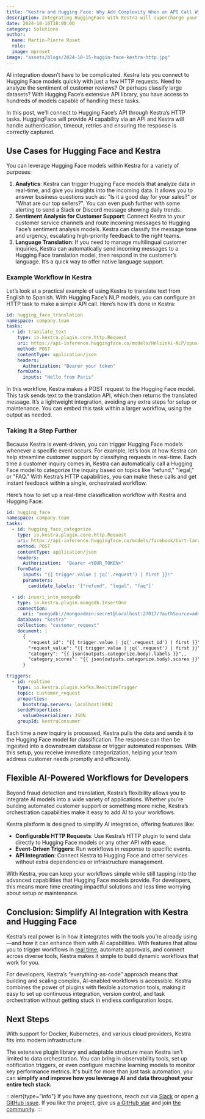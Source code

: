 ```yaml
---
title: "Kestra and Hugging Face: Why Add Complexity When an API Call Will Do?"
description: Integrating HuggingFace with Kestra will supercharge your workflows with AI-powered features. The HTTP task functionality allows you to tap directly into a powerful library of pre-trained models.
date: 2024-10-16T18:00:00
category: Solutions
author:
  name: Martin-Pierre Roset
  role:
  image: mproset
image: "assets/blogs/2024-10-15-huggin-face-kestra-http.jpg"
---
```


AI integration doesn’t have to be complicated. Kestra lets you connect to Hugging Face models quickly with just a few HTTP requests. Need to analyze the sentiment of customer reviews? Or perhaps classify large datasets? With Hugging Face’s extensive API library, you have access to hundreds of models capable of handling these tasks.

In this post, we'll connect to Hugging Face’s API through Kestra’s HTTP tasks. HuggingFace will provide AI capability via an API and Kestra will handle authentication, timeout, retries and ensuring the response is correctly captured.

## Use Cases for Hugging Face and Kestra

You can leverage Hugging Face models within Kestra for a variety of purposes:

1. **Analytics**: Kestra can trigger Hugging Face models that analyze data in real-time, and give you insights into the incoming data. It allows you to answer business questions such as: "Is it a good day for your sales?" or "What are our top sellers?". You can even push further with some alerting to send a Slack or Discord message showing daily trends.
2. **Sentiment Analysis for Customer Support**: Connect Kestra to your customer service channels and route incoming messages to Hugging Face’s sentiment analysis models. Kestra can classify the message tone and urgency, escalating high-priority feedback to the right teams.
3. **Language Translation**: If you need to manage multilingual customer inquiries, Kestra can automatically send incoming messages to a Hugging Face translation model, then respond in the customer’s language. It’s a quick way to offer native language support.

### Example Workflow in Kestra

Let’s look at a practical example of using Kestra to translate text from English to Spanish. With Hugging Face’s NLP models, you can configure an HTTP task to make a simple API call. Here’s how it’s done in Kestra:

```yaml
id: hugging_face_translation
namespace: company.team
tasks:
  - id: translate_text
    type: io.kestra.plugin.core.http.Request
    uri: https://api-inference.huggingface.co/models/Helsinki-NLP/opus-mt-en-es
    method: POST
    contentType: application/json
    headers:
      Authorization: "Bearer your token"
    formData:
      inputs: "Hello from Paris"
```

In this workflow, Kestra makes a POST request to the Hugging Face model. This task sends text to the translation API, which then returns the translated message. It’s a lightweight integration, avoiding any extra steps for setup or maintenance. You can embed this task within a larger workflow, using the output as needed.

### Taking It a Step Further

Because Kestra is event-driven, you can trigger Hugging Face models whenever a specific event occurs. For example, let’s look at how Kestra can help streamline customer support by classifying requests in real-time. Each time a customer inquiry comes in, Kestra can automatically call a Hugging Face model to categorize the inquiry based on topics like "refund," "legal," or "FAQ." With Kestra’s HTTP capabilities, you can make these calls and get instant feedback within a single, orchestrated workflow.

Here’s how to set up a real-time classification workflow with Kestra and Hugging Face:

```yaml
id: hugging_face
namespace: company.team
tasks:
  - id: hugging_face_categorize
    type: io.kestra.plugin.core.http.Request
    uri: https://api-inference.huggingface.co/models/facebook/bart-large-mnli
    method: POST
    contentType: application/json
    headers:
      Authorization:  "Bearer <YOUR_TOKEN>"
    formData:
      inputs: "{{ trigger.value | jq('.request') | first }}!"
      parameters:
        candidate_labels: '["refund", "legal", "faq"]'

  - id: insert_into_mongodb
    type: io.kestra.plugin.mongodb.InsertOne
    connection:
      uri: "mongodb://mongoadmin:secret@localhost:27017/?authSource=admin"
    database: "kestra"
    collection: "customer_request"
    document: |
      {
        "request_id": "{{ trigger.value | jq('.request_id') | first }}",
        "request_value": "{{ trigger.value | jq('.request') | first }}",
        "category": "{{ json(outputs.categorize.body).labels }}",,
        "category_scores": "{{ json(outputs.categorize.body).scores }}",
      }

triggers:
  - id: realtime
    type: io.kestra.plugin.kafka.RealtimeTrigger
    topic: customer_request
    properties:
      bootstrap.servers: localhost:9092
    serdeProperties:
      valueDeserializer: JSON
    groupId: kestraConsumer
```

Each time a new inquiry is processed, Kestra pulls the data and sends it to the Hugging Face model for classification. The response can then be ingested into a downstream database or trigger automated responses. With this setup, you receive immediate categorization, helping your team address customer needs promptly and efficiently.

## Flexible AI-Powered Workflows for Developers

Beyond fraud detection and translation, Kestra’s flexibility allows you to integrate AI models into a wide variety of applications. Whether you’re building automated customer support or something more niche, Kestra’s orchestration capabilities make it easy to add AI to your workflows.

 Kestra platform is designed to simplify AI integration, offering features like:

- **Configurable HTTP Requests**: Use Kestra’s HTTP plugin to send data directly to Hugging Face models or any other API with ease.
- **Event-Driven Triggers**: Run workflows in response to specific events.
- **API Integration**: Connect Kestra to Hugging Face and other services without extra dependencies or infrastructure management.

With Kestra, you can keep your workflows simple while still tapping into the advanced capabilities that Hugging Face models provide. For developers, this means more time creating impactful solutions and less time worrying about setup or maintenance.

## Conclusion: Simplify AI Integration with Kestra and Hugging Face

Kestra’s real power is in how it integrates with the tools you’re already using—and how it can enhance them with AI capabilities. With features that allow you to trigger workflows in [real time](https://kestra.io/docs/workflow-components/triggers/realtime-trigger), automate approvals, and connect across diverse tools, Kestra makes it simple to build dynamic workflows that work for you.

For developers, Kestra’s “everything-as-code” approach means that building and scaling complex, AI-enabled workflows is accessible. Kestra combines the power of plugins with flexible automation tools, making it easy to set up continuous integration, version control, and task orchestration without getting stuck in endless configuration loops.

## Next Steps

 With support for Docker, Kubernetes, and various cloud providers, Kestra fits into modern infrastructure .

The extensive plugin library and adaptable structure mean Kestra isn’t limited to data orchestration. You can bring in observability tools, set up notification triggers, or even configure machine learning models to monitor key performance metrics. It's built for more than just task automation, you can **simplify and improve how you leverage AI and data throughout your entire tech stack.**

:::alert{type="info"}
If you have any questions, reach out via [Slack](https://kestra.io/slack) or open [a GitHub issue](https://github.com/kestra-io/kestra).
If you like the project, give us [a GitHub star](https://github.com/kestra-io/kestra) and join [the community](https://kestra.io/slack).
:::
